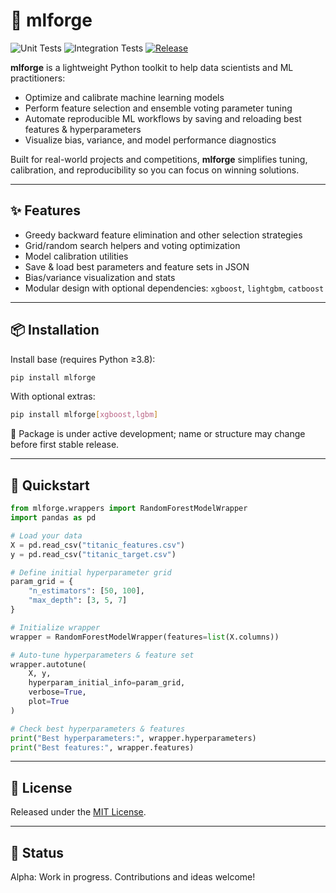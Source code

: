 # 🧰 mlforge

![Unit Tests](https://github.com/birrgrrim/mlforge/actions/workflows/unit.yml/badge.svg)
![Integration Tests](https://github.com/birrgrrim/mlforge/actions/workflows/integration.yml/badge.svg)
[![Release](https://img.shields.io/github/v/release/birrgrrim/mlforge)](https://github.com/birrgrrim/mlforge/releases)


**mlforge** is a lightweight Python toolkit to help data scientists and ML practitioners:

- Optimize and calibrate machine learning models
- Perform feature selection and ensemble voting parameter tuning
- Automate reproducible ML workflows by saving and reloading best features & hyperparameters
- Visualize bias, variance, and model performance diagnostics

Built for real-world projects and competitions, **mlforge** simplifies tuning, calibration, and reproducibility so you can focus on winning solutions.

---

## ✨ Features
- Greedy backward feature elimination and other selection strategies
- Grid/random search helpers and voting optimization
- Model calibration utilities
- Save & load best parameters and feature sets in JSON
- Bias/variance visualization and stats
- Modular design with optional dependencies: `xgboost`, `lightgbm`, `catboost`

---

## 📦 Installation

Install base (requires Python ≥3.8):

```bash
pip install mlforge
```

With optional extras:

```bash
pip install mlforge[xgboost,lgbm]
```

📝 Package is under active development; name or structure may change before first stable release.

---

## 🚀 Quickstart

```python
from mlforge.wrappers import RandomForestModelWrapper
import pandas as pd

# Load your data
X = pd.read_csv("titanic_features.csv")
y = pd.read_csv("titanic_target.csv")

# Define initial hyperparameter grid
param_grid = {
    "n_estimators": [50, 100],
    "max_depth": [3, 5, 7]
}

# Initialize wrapper
wrapper = RandomForestModelWrapper(features=list(X.columns))

# Auto-tune hyperparameters & feature set
wrapper.autotune(
    X, y,
    hyperparam_initial_info=param_grid,
    verbose=True,
    plot=True
)

# Check best hyperparameters & features
print("Best hyperparameters:", wrapper.hyperparameters)
print("Best features:", wrapper.features)
```

---

## 📜 License

Released under the [MIT License](LICENSE).

---

## 📌 Status

Alpha: Work in progress. Contributions and ideas welcome!